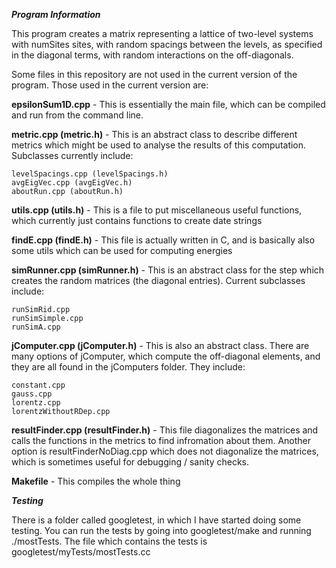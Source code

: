 ***Program Information***

This program creates a matrix representing a lattice of two-level systems with numSites sites, with random spacings between the levels, as specified in the diagonal terms, with random interactions on the off-diagonals.  


Some files in this repository are not used in the current version of the program.
Those used in the current version are:

**epsilonSum1D.cpp** - This is essentially the main file, which can be compiled and run from the command line.

**metric.cpp (metric.h)** - This is an abstract class to describe different metrics which might be used to analyse the results of this computation. Subclasses currently include:

	levelSpacings.cpp (levelSpacings.h)
	avgEigVec.cpp (avgEigVec.h)
	aboutRun.cpp (aboutRun.h)

**utils.cpp (utils.h)** - This is a file to put miscellaneous useful functions, which currently just contains functions to create date strings

**findE.cpp (findE.h)** - This file is actually written in C, and is basically also some utils which can be used for computing energies

**simRunner.cpp (simRunner.h)** - This is an abstract class for the step which creates the random matrices (the diagonal entries). Current subclasses include:

	runSimRid.cpp
	runSimSimple.cpp
	runSimA.cpp

**jComputer.cpp (jComputer.h)** - This is also an abstract class. There are many options of jComputer, which compute the off-diagonal elements, and they are all found in the jComputers folder. They include:

	constant.cpp
	gauss.cpp
	lorentz.cpp
	lorentzWithoutRDep.cpp

**resultFinder.cpp (resultFinder.h)** - This file diagonalizes the matrices and calls the functions in the metrics to find infromation about them. Another option is resultFinderNoDiag.cpp which does not diagonalize the matrices, which is sometimes useful for debugging / sanity checks.

**Makefile** - This compiles the whole thing


***Testing***

There is a folder called googletest, in which I have started doing some testing. You can run the tests by going into googletest/make and running ./mostTests. The file which contains the tests is googletest/myTests/mostTests.cc
